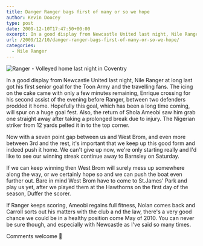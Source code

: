 ```yaml
---
title: Danger Ranger bags first of many or so we hope
author: Kevin Doocey
type: post
date: 2009-12-10T17:47:50+00:00
excerpt: In a good display from Newcastle United last night, Nile Ranger..
url: /2009/12/10/danger-ranger-bags-first-of-many-or-so-we-hope/
categories:
  - Nile Ranger
---
```


![Ranger - Volleyed home last night in Coventry](https://static.guim.co.uk/sys-images/Sport/Pix/pictures/2009/8/6/1249580886043/Nile-Ranger-001.jpg)

In a good display from Newcastle United last night, Nile Ranger at long last got his first senior goal for the Toon Army and the travelling fans. The icing on the cake came with only a few minutes remaining, Enrique crossing for his second assist of the evening before Ranger, between two defenders prodded it home. Hopefully this goal, which has been a long time coming, will spur on a huge goal fest. Also, the return of Shola Ameobi saw him grab one straight away after taking a prolonged break due to injury. The Nigerian striker from 12 yards pelted it in to the top corner.

Now with a seven point gap between us and West Brom, and even more between 3rd and the rest, it's important that we keep up this good form and indeed push it home. We can't give up now, we're only starting really and I'd like to see our winning streak continue away to Barnsley on Saturday.

If we can keep winning then West Brom will surely mess up somewhere along the way, or we certainly hope so and we can push the boat even further out. Bare in mind West Brom have to come to St.James' Park and play us yet, after we played them at the Hawthorns on the first day of the season, Duffer the scorer.

If Ranger keeps scoring, Ameobi regains full fitness, Nolan comes back and Carroll sorts out his matters with the club a nd the law, there's a very good chance we could be in a healthy position come May of 2010. You can never be sure though, and especially with Newcastle as I've said so many times.

Comments welcome 🙂
